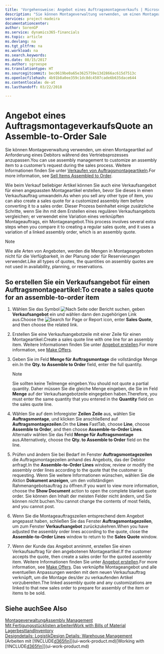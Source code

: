 ```yaml
---
title: 'Vorgehensweise: Angebot eines Auftragsmontageverkaufs | Microsoft Docs'
description: "Sie können Montageverwaltung verwenden, um einen Montageartikel auf Anforderung eines Debitors während des Vertriebsprozesses anzupassen."
services: project-madeira
documentationcenter: 
author: SorenGP
ms.service: dynamics365-financials
ms.topic: article
ms.devlang: na
ms.tgt_pltfrm: na
ms.workload: na
ms.search.keywords: 
ms.date: 08/15/2017
ms.author: sgroespe
ms.translationtype: HT
ms.sourcegitcommit: bec0619be0a65e3625759e13d2866ac615d7513c
ms.openlocfilehash: 4b91b8a0ee359c1dc8dc4507cade6b635dace644
ms.contentlocale: de-at
ms.lasthandoff: 03/22/2018

---
```

# <a name="quote-an-assemble-to-order-sale"></a><span data-ttu-id="b9efe-103">Angebot eines Auftragsmontageverkaufs</span><span class="sxs-lookup"><span data-stu-id="b9efe-103">Quote an Assemble-to-Order Sale</span></span>
<span data-ttu-id="b9efe-104">Sie können Montageverwaltung verwenden, um einen Montageartikel auf Anforderung eines Debitors während des Vertriebsprozesses anzupassen.</span><span class="sxs-lookup"><span data-stu-id="b9efe-104">You can use assembly management to customize an assembly item to a customer’s request during the sales process.</span></span> <span data-ttu-id="b9efe-105">Weitere Informationen finden Sie unter [Verkaufen von Auftragsmontageartikeln](assembly-how-to-sell-items-assembled-to-order.md).</span><span class="sxs-lookup"><span data-stu-id="b9efe-105">For more information, see [Sell Items Assembled to Order](assembly-how-to-sell-items-assembled-to-order.md).</span></span>  

<span data-ttu-id="b9efe-106">Wie beim Verkauf beliebiger Artikel können Sie auch eine Verkaufsangebot für einen angepassten Montageartikel erstellen, bevor Sie dieses in einen Verkaufsauftrag umwandeln.</span><span class="sxs-lookup"><span data-stu-id="b9efe-106">As when you sell any other type of item, you can also create a sales quote for a customized assembly item before converting it to a sales order.</span></span> <span data-ttu-id="b9efe-107">Dieser Prozess beinhaltet einige zusätzliche Schritte, wenn Sie ihn mit dem Erstellen eines regulären Verkaufsangebots vergleichen; er verwendet eine Variation eines verknüpften Montageauftrags, ein Montageangebot.</span><span class="sxs-lookup"><span data-stu-id="b9efe-107">This process involves several extra steps when you compare it to creating a regular sales quote, and it uses a variation of a linked assembly order, which is an assembly quote.</span></span>

> [!NOTE]  
>  <span data-ttu-id="b9efe-108">Wie alle Arten von Angeboten, werden die Mengen in Montageangeboten nicht für die Verfügbarkeit, in der Planung oder für Reservierungen verwendet.</span><span class="sxs-lookup"><span data-stu-id="b9efe-108">Like all types of quotes, the quantities on assembly quotes are not used in availability, planning, or reservations.</span></span>  

## <a name="to-create-a-sales-quote-for-an-assemble-to-order-item"></a><span data-ttu-id="b9efe-109">So erstellen Sie ein Verkaufsangebot für einen Auftragsmontageartikel:</span><span class="sxs-lookup"><span data-stu-id="b9efe-109">To create a sales quote for an assemble-to-order item</span></span>  
1.  <span data-ttu-id="b9efe-110">Wählen Sie das Symbol ![Nach Seite oder Bericht suchen](media/ui-search/search_small.png "Symbol Nach Seite oder Bericht suchen"), geben **Verkaufsangebot** ein und wählen dann den zugehörigen Link aus.</span><span class="sxs-lookup"><span data-stu-id="b9efe-110">Choose the ![Search for Page or Report](media/ui-search/search_small.png "Search for Page or Report icon") icon, enter **Sales Quote**, and then choose the related link.</span></span>  
2.  <span data-ttu-id="b9efe-111">Erstellen Sie eine Verkaufsangebotzeile mit einer Zeile für einen Montageartikel.</span><span class="sxs-lookup"><span data-stu-id="b9efe-111">Create a sales quote line with one line for an assembly item.</span></span> <span data-ttu-id="b9efe-112">Weitere Informationen finden Sie unter  [Angebot erstellen](sales-how-make-offers.md).</span><span class="sxs-lookup"><span data-stu-id="b9efe-112">For more information, see [Make Offers](sales-how-make-offers.md).</span></span>  
3.  <span data-ttu-id="b9efe-113">Geben Sie im Feld **Menge für Auftragsmontage** die vollständige Menge ein.</span><span class="sxs-lookup"><span data-stu-id="b9efe-113">In the **Qty. to Assemble to Order** field, enter the full quantity.</span></span>

    > [!NOTE]  
    >  <span data-ttu-id="b9efe-114">Sie sollten keine Teilmenge eingeben.</span><span class="sxs-lookup"><span data-stu-id="b9efe-114">You should not quote a partial quantity.</span></span> <span data-ttu-id="b9efe-115">Daher müssen Sie die gleiche Menge eingeben, die Sie im Feld **Menge** auf der Verkaufsangebotzeile eingegeben haben.</span><span class="sxs-lookup"><span data-stu-id="b9efe-115">Therefore, you must enter the same quantity that you entered in the **Quantity** field on the sales quote line.</span></span>  

4.  <span data-ttu-id="b9efe-116">Wählen Sie auf dem Inforegister **Zeilen** **Zeile** aus, wählen Sie **Auftragsmontage**, und klicken Sie anschließend auf **Auftragsmontagezeilen**.</span><span class="sxs-lookup"><span data-stu-id="b9efe-116">On the **Lines** FastTab, choose **Line**, choose **Assemble to Order**, and then choose **Assemble-to-Order Lines**.</span></span> <span data-ttu-id="b9efe-117">Alternativ wählen Sie das Feld **Menge für Auftragsmontage** aus.</span><span class="sxs-lookup"><span data-stu-id="b9efe-117">Alternatively, choose the **Qty. to Assemble to Order** field on the line.</span></span>  
5.  <span data-ttu-id="b9efe-118">Prüfen und ändern Sie bei Bedarf im Fenster **Auftragsmontagezeilen** die Auftragsmontagezeilen anhand des Angebots, das der Debitor anfragt.</span><span class="sxs-lookup"><span data-stu-id="b9efe-118">In the **Assemble-to-Order Lines** window, review or modify the assembly order lines according to the quote that the customer is requesting.</span></span> <span data-ttu-id="b9efe-119">Wenn Sie weitere Informationen wünschen, wählen Sie die Aktion **Dokument anzeigen**, um den vollständigen Rahmenangebotsauftrag zu öffnen.</span><span class="sxs-lookup"><span data-stu-id="b9efe-119">If you want to view more information, choose the **Show Document** action to open the complete blanket quote order.</span></span> <span data-ttu-id="b9efe-120">Sie können den Inhalt der meisten Felder nicht ändern, und Sie können nicht buchen.</span><span class="sxs-lookup"><span data-stu-id="b9efe-120">You cannot change the contents of most fields, and you cannot post.</span></span>  
6.  <span data-ttu-id="b9efe-121">Wenn Sie die Montageauftragszeilen entsprechend dem Angebot angepasst haben, schließen Sie das Fenster **Auftragsmontagezeilen**, um zum Fenster **Verkaufsangebot** zurückzukehren.</span><span class="sxs-lookup"><span data-stu-id="b9efe-121">When you have adjusted the assembly order lines according to the quote, close the **Assemble-to-Order Lines** window to return to the **Sales Quote** window.</span></span>  
7.  <span data-ttu-id="b9efe-122">Wenn der Kunde das Angebot annimmt, erstellen Sie einen Verkaufsauftrag für den angebotenen Montageartikel.</span><span class="sxs-lookup"><span data-stu-id="b9efe-122">If the customer accepts the quote, then create a sales order for the quoted assembly item.</span></span> <span data-ttu-id="b9efe-123">Weitere Informationen finden Sie unter  [Angebot erstellen](sales-how-make-offers.md).</span><span class="sxs-lookup"><span data-stu-id="b9efe-123">For more information, see [Make Offers](sales-how-make-offers.md).</span></span> <span data-ttu-id="b9efe-124">Das verknüpfte Montageangebot und alle eventuellen Anpassungen werden mit dem neuen Verkaufsauftrag verknüpft, um die Montage des/der zu verkaufenden Artikel vorzubereiten.</span><span class="sxs-lookup"><span data-stu-id="b9efe-124">The linked assembly quote and any customizations are linked to that new sales order to prepare for assembly of the item or items to be sold.</span></span>  

## <a name="see-also"></a><span data-ttu-id="b9efe-125">Siehe auch</span><span class="sxs-lookup"><span data-stu-id="b9efe-125">See Also</span></span>  
[<span data-ttu-id="b9efe-126">Montageverwaltung</span><span class="sxs-lookup"><span data-stu-id="b9efe-126">Assembly Management</span></span>](assembly-assemble-items.md)  
[<span data-ttu-id="b9efe-127">Mit Fertigungsstücklisten arbeiten</span><span class="sxs-lookup"><span data-stu-id="b9efe-127">Work with Bills of Material</span></span>](inventory-how-work-BOMs.md)  
[<span data-ttu-id="b9efe-128">Lagerbesttand</span><span class="sxs-lookup"><span data-stu-id="b9efe-128">Inventory</span></span>](inventory-manage-inventory.md)  
[<span data-ttu-id="b9efe-129">Designdetails: Logistik</span><span class="sxs-lookup"><span data-stu-id="b9efe-129">Design Details: Warehouse Management</span></span>](design-details-warehouse-management.md)  
<span data-ttu-id="b9efe-130">[Arbeiten mit [!INCLUDE[d365fin](includes/d365fin_md.md)]](ui-work-product.md)</span><span class="sxs-lookup"><span data-stu-id="b9efe-130">[Working with [!INCLUDE[d365fin](includes/d365fin_md.md)]](ui-work-product.md)</span></span>


